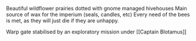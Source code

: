 Beautiful wildflower prairies dotted with gnome managed hivehouses
Main source of wax for the imperium (seals, candles, etc)
Every need of the bees is met, as they will just die if they are unhappy.

Warp gate stabilised by an exploratory mission under [[Captain Blotamus]]